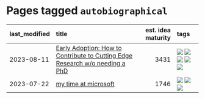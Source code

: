 # Pages tagged `autobiographical`

|last_modified|title|est. idea maturity|tags
|:---|:---|---:|:---|
|2023-08-11|[Early Adoption: How to Contribute to Cutting Edge Research w/o needing a PhD](../early_adoption_and_fomo.md)|3431|[![](https://img.shields.io/badge/tag-autobiographical-11772b)](../tags/autobiographical.md) [![](https://img.shields.io/badge/tag-career_advice-9a9fc4)](../tags/career_advice.md) [![](https://img.shields.io/badge/tag-early_adoption-82f6b0)](../tags/early_adoption.md) [![](https://img.shields.io/badge/tag-mentoring-7a169c)](../tags/mentoring.md) [![](https://img.shields.io/badge/tag-reddit-254eb)](../tags/reddit.md)|
|2023-07-22|[my time at microsoft](../my_time_at_microsoft.md)|1746|[![](https://img.shields.io/badge/tag-amazon-6819c6)](../tags/amazon.md) [![](https://img.shields.io/badge/tag-autobiographical-11772b)](../tags/autobiographical.md) [![](https://img.shields.io/badge/tag-microsoft-5fba1d)](../tags/microsoft.md)|